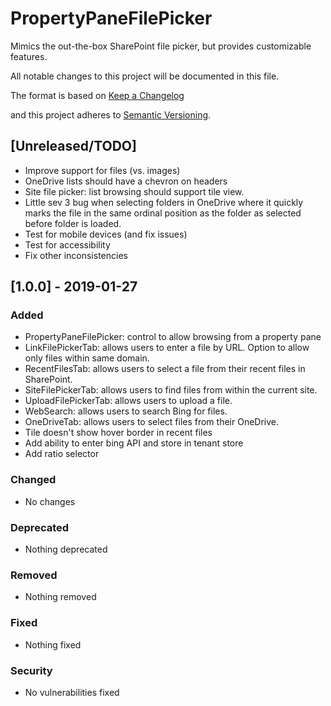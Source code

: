 # PropertyPaneFilePicker

Mimics the out-the-box SharePoint file picker, but provides customizable features.

All notable changes to this project will be documented in this file.

The format is based on [Keep a Changelog](http://keepachangelog.com/en/1.0.0/)

and this project adheres to [Semantic Versioning](http://semver.org/spec/v2.0.0.html).

## [Unreleased/TODO]

- Improve support for files (vs. images)
- OneDrive lists should have a chevron on headers
- Site file picker: list browsing should support tile view.
- Little sev 3 bug when selecting folders in OneDrive where it quickly marks the file in the same 
  ordinal position as the folder as selected before folder is loaded.
- Test for mobile devices (and fix issues)
- Test for accessibility
- Fix other inconsistencies

## [1.0.0] - 2019-01-27

### Added

- PropertyPaneFilePicker: control to allow browsing from a property pane
- LinkFilePickerTab: allows users to enter a file by URL. Option to allow only files within same domain.
- RecentFilesTab: allows users to select a file from their recent files in SharePoint.
- SiteFilePickerTab: allows users to find files from within the current site.
- UploadFilePickerTab: allows users to upload a file.
- WebSearch: allows users to search Bing for files.
- OneDriveTab: allows users to select files from their OneDrive.
- Tile doesn't show hover border in recent files
- Add ability to enter bing API and store in tenant store
- Add ratio selector

### Changed

- No changes

### Deprecated

- Nothing deprecated

### Removed

- Nothing removed

### Fixed

- Nothing fixed

### Security

- No vulnerabilities fixed

